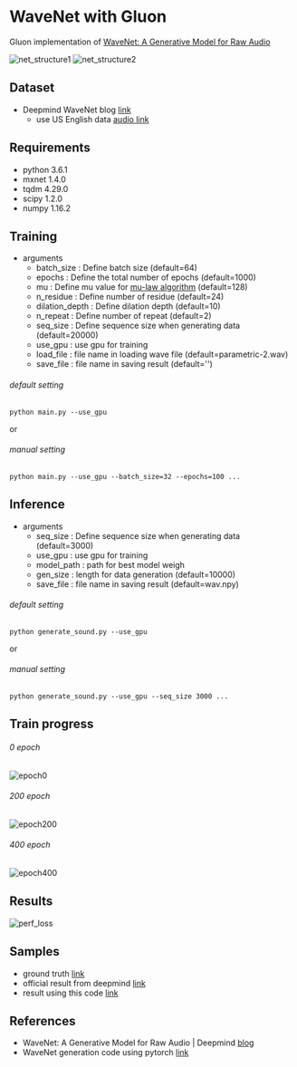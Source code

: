 <!---
  Licensed to the Apache Software Foundation (ASF) under one
  or more contributor license agreements.  See the NOTICE file
  distributed with this work for additional information
  regarding copyright ownership.  The ASF licenses this file
  to you under the Apache License, Version 2.0 (the
  "License"); you may not use this file except in compliance
  with the License.  You may obtain a copy of the License at

    http://www.apache.org/licenses/LICENSE-2.0

  Unless required by applicable law or agreed to in writing,
  software distributed under the License is distributed on an
  "AS IS" BASIS, WITHOUT WARRANTIES OR CONDITIONS OF ANY
  KIND, either express or implied.  See the License for the
  specific language governing permissions and limitations
  under the License.
--->

# WaveNet with Gluon

Gluon implementation of [WaveNet: A Generative Model for Raw Audio](https://arxiv.org/abs/1609.03499)

![net_structure1](https://github.com/dmlc/web-data/blob/master/mxnet/example/gluon/wavenet/net_struc1.png)
![net_structure2](https://github.com/dmlc/web-data/blob/master/mxnet/example/gluon/wavenet/net_struc2.png)

## Dataset
- Deepmind WaveNet blog [link](https://deepmind.com/blog/wavenet-generative-model-raw-audio/)
   - use US English data [audio link](https://storage.googleapis.com/deepmind-media/pixie/us-english/parametric-2.wav)

## Requirements
- python 3.6.1
- mxnet 1.4.0
- tqdm 4.29.0
- scipy 1.2.0
- numpy 1.16.2

## Training

- arguments
  - batch_size : Define batch size (default=64)
  - epochs : Define the total number of epochs (default=1000)
  - mu : Define mu value for [mu-law algorithm](https://en.wikipedia.org/wiki/%CE%9C-law_algorithm) (default=128)
  - n_residue : Define number of residue (default=24)
  - dilation_depth : Define dilation depth (default=10)
  - n_repeat : Define number of repeat (default=2)
  - seq_size : Define sequence size when generating data (default=20000)
  - use_gpu : use gpu for training
  - load_file : file name in loading wave file (default=parametric-2.wav)
  - save_file : file name in saving result (default='')

###### default setting
```
python main.py --use_gpu
``` 
or

###### manual setting
```
python main.py --use_gpu --batch_size=32 --epochs=100 ...
```

## Inference

- arguments
  - seq_size : Define sequence size when generating data (default=3000)
  - use_gpu : use gpu for training
  - model_path : path for best model weigh
  - gen_size : length for data generation (default=10000)
  - save_file : file name in saving result (default=wav.npy)

###### default setting
```
python generate_sound.py --use_gpu
``` 
or

###### manual setting
```
python generate_sound.py --use_gpu --seq_size 3000 ...
```

## Train progress
###### 0 epoch
![epoch0](https://github.com/dmlc/web-data/blob/master/mxnet/example/gluon/wavenet/progress_epoch0.png)

###### 200 epoch
![epoch200](https://github.com/dmlc/web-data/blob/master/mxnet/example/gluon/wavenet/progress_epoch200.png)

###### 400 epoch
![epoch400](https://github.com/dmlc/web-data/blob/master/mxnet/example/gluon/wavenet/progress_epoches400.png)


## Results
![perf_loss](https://github.com/dmlc/web-data/blob/master/mxnet/example/gluon/wavenet/loss.png)


## Samples
- ground truth [link](https://soundcloud.com/seung-hwan-jung-375239472/us-english-ground-truth)
- official result from deepmind [link](https://soundcloud.com/seung-hwan-jung-375239472/official-result-from-deepmind)
- result using this code [link](https://soundcloud.com/seung-hwan-jung-375239472/wavenet-gen-rst)

## References
- WaveNet: A Generative Model for Raw Audio | Deepmind [blog](https://deepmind.com/blog/wavenet-generative-model-raw-audio/)
- WaveNet generation code using pytorch [link](https://gist.github.com/lirnli/4282fcdfb383bb160cacf41d8c783c70#file-pytorch-wavenet-ipynb)

